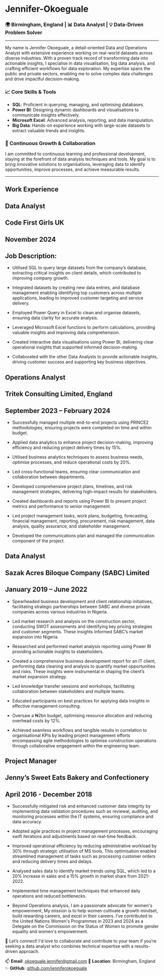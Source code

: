 # Jennifer-Okoeguale 

### 🌍 Birmingham, England | 📊 Data Analyst | 💡 Data-Driven Problem Solver  

---  

My name is Jennifer Okoeguale, a detail-oriented Data and Operations Analyst with extensive experience working on real-world datasets across diverse industries. With a proven track record of transforming data into actionable insights, I specialise in data visualisation, big data analysis, and crafting efficient workflows for data exploration. My expertise spans the public and private sectors, enabling me to solve complex data challenges and drive impactful decision-making.  

### 📈 **Core Skills & Tools**  
- **SQL**: Proficient in querying, managing, and optimising databases.  
- **Power BI**: Designing dynamic dashboards and visualisations to communicate insights effectively.  
- **Microsoft Excel**: Advanced analysis, reporting, and data manipulation.  
- **Big Data**: Hands-on experience working with large-scale datasets to extract valuable trends and insights.  

### 🚀 **Continuous Growth & Collaboration**  
I am committed to continuous learning and professional development, staying at the forefront of data analysis techniques and tools. My goal is to bring innovative solutions to organisations, leveraging data to identify opportunities, improve processes, and achieve measurable results.  

--- 
## Work Experience

## Data Analyst

## Code First Girls UK

## November 2024

## Job Description:
- Utilised SQL to query large datasets from the company’s database, extracting critical insights on client details, which contributed to improving company growth.
  
- Integrated datasets by creating new data entries, and database management enabling identifying top customers across multiple applications, leading to improved customer targeting and service delivery.
  
- Employed Power Query in Excel to clean and organise datasets, ensuring data clarity for accurate analysis.

- Leveraged Microsoft Excel functions to perform calculations, providing valuable insights and improving data comprehension.

- Created interactive data visualisations using Power BI, delivering clear operational insights that supported informed decision-making.

- Collaborated with the other Data Analysts to provide actionable insights, driving customer success and supporting key business objectives.

  
## Operations Analyst 

## Tritek Consulting Limited, England

## September 2023 – February 2024

- Successfully managed multiple end-to-end projects using PRINCE2 methodologies, ensuring projects were completed on time and within budget.
  
- Applied data analytics to enhance project decision-making, improving efficiency and reducing project delivery times by 15%.
  
- Utilised business analytics techniques to assess business needs, optimise processes, and reduce operational costs by 20%.
  
- Led cross-functional teams, ensuring clear communication and collaboration between departments.

- Developed comprehensive project plans, timelines, and risk management strategies, delivering high-impact results for stakeholders.

- Created dashboards and reports using Power BI to present project metrics and performance to senior management.

- Led project management tasks, work plans, budgeting, forecasting, financial management, reporting, procurement, risk management, data analysis, quality assurance, and stakeholder management.

- Developed the communications plan and managed the communication component of the project.


## Data Analyst

## Sazak Acres Biloque Company (SABC) Limited	

## January 2019 – June 2022
- Spearheaded business development and client relationship initiatives, facilitating strategic partnerships between SABC and diverse private companies across various industries in Nigeria.

- Led market research and analysis on the construction sector, conducting SWOT assessments and identifying key pricing strategies and customer segments. These insights informed SABC’s market expansion into Nigeria.

- Researched and performed market analysis reporting using Power BI providing actionable insights to stakeholders.

- Created a comprehensive business development report for an IT client, performing data cleaning and analysis to quantify market opportunities and risks. These insights were instrumental in shaping the client’s market expansion strategy.

- Led knowledge transfer sessions and workshops, facilitating collaboration between stakeholders and multiple teams.

- Educated participants on best practices for applying data insights in effective management consulting.

- Oversaw a ₦2bn budget, optimising resource allocation and reducing overhead costs by 12%.

- Achieved seamless workflows and tangible results in correlation to organisational KPIs by leading project management efforts encompassing agile methodologies to optimise construction operations through collaborative engagement within the engineering team.


## Project Manager

## Jenny’s Sweet Eats Bakery and Confectionery  

## April 2016 - December 2018

- Successfully mitigated risk and enhanced customer data integrity by implementing data validation procedures such as reviewal, auditing, and monitoring processes within the IT systems, ensuring compliance and data accuracy.

- Adopted agile practices in project management processes, encouraging swift iterations and adjustments based on real-time feedback.

- Improved operational efficiency by reducing administrative workload by 30% through strategic utilisation of MS tools. This optimisation enabled streamlined management of tasks such as processing customer orders and reducing delivery times and delays.

- Analysed sales data to identify market trends using SQL, which led to a 20% increase in sales and a 15% growth in market share from 2021-2022.

- Implemented time management techniques that enhanced daily operations and reduced bottlenecks.

- Beyond Operations analysis, I am a  passionate advocate for women's empowerment, My mission is to help women cultivate a growth mindset, build rewarding careers, and excel in their careers. I’ve contributed to the United Nations Women's Programmes in 2023 and 2024 as a Delegate on the Commission on the Status of Women to promote gender equality and women's empowerment.
  
🌟 Let’s connect! I'd love to collaborate and contribute to your team if you’re seeking a data analyst who combines technical expertise with a results-driven approach.  

📫 **Email**: okoeguale.jennifer@gmail.com
📍 **Location**: Birmingham, England  
✨ **GitHub**: [github.com/jenniferokoeguale](#)  
